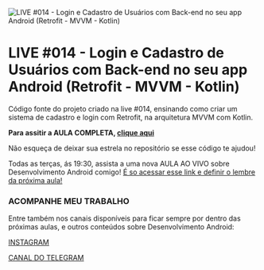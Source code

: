 ![LIVE #014 - Login e Cadastro de Usuários com Back-end no seu app Android (Retrofit - MVVM - Kotlin)](http://i3.ytimg.com/vi/P8447kYoQoY/maxresdefault.jpg "LIVE #014 - Login e Cadastro de Usuários com Back-end no seu app Android (Retrofit - MVVM - Kotlin)")

# LIVE #014 - Login e Cadastro de Usuários com Back-end no seu app Android (Retrofit - MVVM - Kotlin)

Código fonte do projeto criado na live #014, ensinando como criar um sistema de cadastro 
e login com Retrofit, na arquitetura MVVM com Kotlin.

**Para assitir a AULA COMPLETA, [clique aqui](https://www.youtube.com/watch?v=P8447kYoQoY)**

Não esqueça de deixar sua estrela no repositório se esse código te ajudou!

Todas as terças, ás 19:30, assista a uma nova AULA AO VIVO sobre Desenvolvimento Android 
comigo! [É so acessar esse link e definir o lembre da próxima aula!](http://ocanha.com/bio)

### ACOMPANHE MEU TRABALHO

Entre também nos canais disponíveis para ficar sempre por dentro das próximas aulas, e outros 
conteúdos sobre Desenvolvimento Android:

[INSTAGRAM](https://www.instagram.com/kaiqueocanha/)

[CANAL DO TELEGRAM](https://t.me/semanadomobile)
